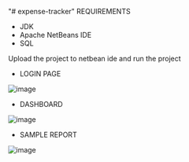 "# expense-tracker" 
REQUIREMENTS 
- JDK 
- Apache NetBeans IDE
- SQL

Upload the project to netbean ide and run the project

- LOGIN PAGE
  
![image](https://github.com/chethanv-20/expense-tracker/assets/158128907/45c09f51-d9e4-4ec2-99bf-716653534d5d)

- DASHBOARD
  
![image](https://github.com/chethanv-20/expense-tracker/assets/158128907/a75520a3-eb9c-4381-be59-880b939b03b6)

- SAMPLE REPORT
  
![image](https://github.com/chethanv-20/expense-tracker/assets/158128907/1e5d0e6b-fdc7-409e-a91d-be5c9792e9b0)
